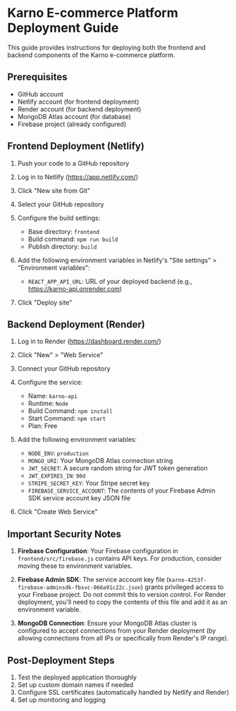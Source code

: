 # Karno E-commerce Platform Deployment Guide

This guide provides instructions for deploying both the frontend and backend components of the Karno e-commerce platform.

## Prerequisites

- GitHub account
- Netlify account (for frontend deployment)
- Render account (for backend deployment)
- MongoDB Atlas account (for database)
- Firebase project (already configured)

## Frontend Deployment (Netlify)

1. Push your code to a GitHub repository
2. Log in to Netlify (https://app.netlify.com/)
3. Click "New site from Git"
4. Select your GitHub repository
5. Configure the build settings:
   - Base directory: `frontend`
   - Build command: `npm run build`
   - Publish directory: `build`
6. Add the following environment variables in Netlify's "Site settings" > "Environment variables":
   - `REACT_APP_API_URL`: URL of your deployed backend (e.g., https://karno-api.onrender.com)

7. Click "Deploy site"

## Backend Deployment (Render)

1. Log in to Render (https://dashboard.render.com/)
2. Click "New" > "Web Service"
3. Connect your GitHub repository
4. Configure the service:
   - Name: `karno-api`
   - Runtime: `Node`
   - Build Command: `npm install`
   - Start Command: `npm start`
   - Plan: Free
5. Add the following environment variables:
   - `NODE_ENV`: `production`
   - `MONGO_URI`: Your MongoDB Atlas connection string
   - `JWT_SECRET`: A secure random string for JWT token generation
   - `JWT_EXPIRES_IN`: `90d`
   - `STRIPE_SECRET_KEY`: Your Stripe secret key
   - `FIREBASE_SERVICE_ACCOUNT`: The contents of your Firebase Admin SDK service account key JSON file

6. Click "Create Web Service"

## Important Security Notes

1. **Firebase Configuration**: Your Firebase configuration in `frontend/src/firebase.js` contains API keys. For production, consider moving these to environment variables.

2. **Firebase Admin SDK**: The service account key file (`karno-4253f-firebase-adminsdk-fbsvc-066a91c22c.json`) grants privileged access to your Firebase project. Do not commit this to version control. For Render deployment, you'll need to copy the contents of this file and add it as an environment variable.

3. **MongoDB Connection**: Ensure your MongoDB Atlas cluster is configured to accept connections from your Render deployment (by allowing connections from all IPs or specifically from Render's IP range).

## Post-Deployment Steps

1. Test the deployed application thoroughly
2. Set up custom domain names if needed
3. Configure SSL certificates (automatically handled by Netlify and Render)
4. Set up monitoring and logging
